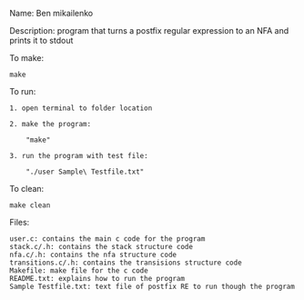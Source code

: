 Name: Ben mikailenko

Description: program that turns a postfix regular expression to an NFA and prints it to stdout

To make:

	make

To run: 

	1. open terminal to folder location

	2. make the program:

		"make"

	3. run the program with test file:

		"./user Sample\ Testfile.txt"

To clean:

	make clean

Files:

	user.c: contains the main c code for the program
	stack.c/.h: contains the stack structure code
	nfa.c/.h: contains the nfa structure code
	transitions.c/.h: contains the transisions structure code
	Makefile: make file for the c code
	README.txt: explains how to run the program
	Sample Testfile.txt: text file of postfix RE to run though the program
	
